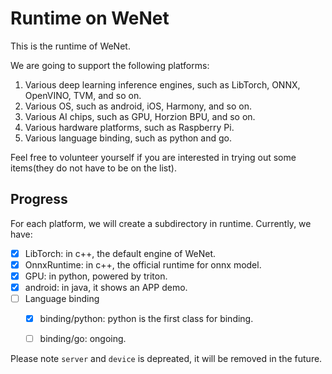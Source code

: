 # Runtime on WeNet

This is the runtime of WeNet.

We are going to support the following platforms:

1. Various deep learning inference engines, such as LibTorch, ONNX, OpenVINO, TVM, and so on.
2. Various OS, such as android, iOS, Harmony, and so on.
3. Various AI chips, such as GPU, Horzion BPU, and so on.
4. Various hardware platforms, such as Raspberry Pi.
5. Various language binding, such as python and go.

Feel free to volunteer yourself if you are interested in trying out some items(they do not have to be on the list).

## Progress

For each platform, we will create a subdirectory in runtime. Currently, we have:

- [x] LibTorch: in c++, the default engine of WeNet.
- [x] OnnxRuntime: in c++, the official runtime for onnx model.
- [x] GPU: in python, powered by triton.
- [x] android: in java, it shows an APP demo.
- [ ] Language binding
  - [x] binding/python: python is the first class for binding.
  - [ ] binding/go: ongoing.


Please note `server` and `device` is depreated, it will be removed in the future.
